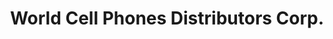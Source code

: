 ---
title: "World Cell Phones Distributors Corp."
url: /miami/world-cell-phones-distributors-corp/
shop: mobile phone
---